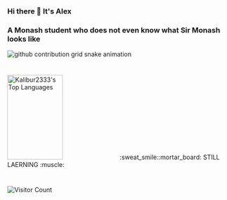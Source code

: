 ### Hi there 👋 It's Alex

### A Monash student who does not even know what Sir Monash looks like
<picture>
  <source media="(prefers-color-scheme: dark)" srcset="https://raw.githubusercontent.com/Kalibur2333/Kalibur2333/output/github-contribution-grid-snake-dark.svg">
  <source media="(prefers-color-scheme: light)" srcset="https://raw.githubusercontent.com/lxfriday/lxfriday/output/github-contribution-grid-snake.svg">
  <img alt="github contribution grid snake animation" src="https://raw.githubusercontent.com/Kalibur2333/Kalibur2333/output/github-contribution-grid-snake.svg">
</picture>

#
<div align="left"> 
  <a href="https://github.com/Kalibur2333"><img alt="Kalibur2333's Top Languages" src="https://denvercoder1-github-readme-stats.vercel.app/api/top-langs/?username=Kalibur2333&langs_count=8&layout=compact&theme=react&border_color=7F3FBF&bg_color=0D1117&title_color=F85D7F&icon_color=F8D866" height="192px" width="50%" margin_right= 50px/></a>
  <a>    :sweat_smile::mortar_board: STILL LAERNING :muscle:</a>
</div>

#
![Visitor Count](https://profile-counter.glitch.me/Kalibur233/count.svg)



<!--
**Kalibur2333/Kalibur2333** is a ✨ _special_ ✨ repository because its `README.md` (this file) appears on your GitHub profile.

Here are some ideas to get you started:

- 🔭 I’m currently working on ...
- 🌱 I’m currently learning ...
- 👯 I’m looking to collaborate on ...
- 🤔 I’m looking for help with ...
- 💬 Ask me about ...
- 📫 How to reach me: ...
- 😄 Pronouns: ...
- ⚡ Fun fact: ...
  -->
